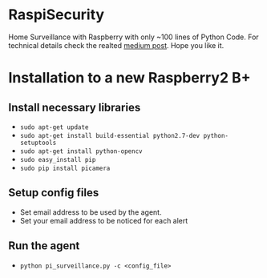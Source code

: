 # RaspiSecurity
Home Surveillance with Raspberry with only ~100 lines of Python Code.
For technical details check the realted [medium post](https://hackernoon.com/raspberrypi-home-surveillance-with-only-150-lines-of-python-code-2701bd0373c9). Hope you like it.

# Installation to a new Raspberry2 B+

## Install necessary libraries 
- ```sudo apt-get update```
- ```sudo apt-get install build-essential python2.7-dev python-setuptools```
- ```sudo apt-get install python-opencv```
- ```sudo easy_install pip```
- ```sudo pip install picamera```

## Setup config files
- Set email address to be used by the agent. 
- Set your email address to be noticed for each alert

## Run the agent
- ```python pi_surveillance.py -c <config_file> ```




